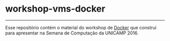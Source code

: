 # workshop-vms-docker

---

Esse repositório contém o material do workshop de
[Docker](http://www.docker.com/) que construí para apresentar na Semana
de Computação da UNICAMP 2016.

